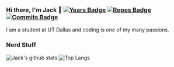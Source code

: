 ### Hi there, I'm Jack 👋 [![Years Badge](https://badges.pufler.dev/years/JacksonHoggard)](https://badges.pufler.dev) [![Repos Badge](https://badges.pufler.dev/repos/JacksonHoggard)](https://badges.pufler.dev) [![Commits Badge](https://badges.pufler.dev/commits/monthly/JacksonHoggard)](https://badges.pufler.dev)
I am a student at UT Dallas and coding is one of my many passions.

### Nerd Stuff
![Jack's github stats](https://github-readme-stats.vercel.app/api?username=JacksonHoggard&count_private=true&show_icons=true&theme=dark)
![Top Langs](https://github-readme-stats.vercel.app/api/top-langs/?username=JacksonHoggard&layout=compact&theme=dark)
